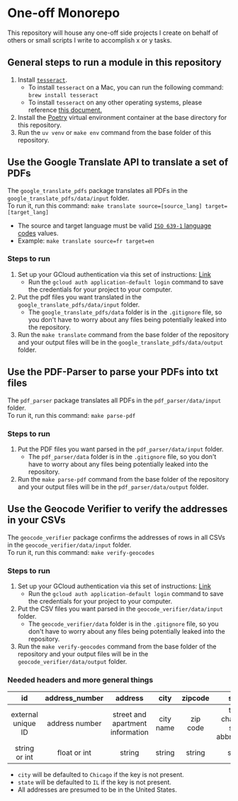 # One-off Monorepo

This repository will house any one-off side projects I create on behalf of others or small scripts I write to accomplish x or y tasks.

## General steps to run a module in this repository
1. Install [`tesseract`](https://github.com/tesseract-ocr/tesseract).
   - To install `tesseract` on a Mac, you can run the following command: `brew install tesseract`
   - To install `tesseract` on any other operating systems, please reference [this document.](https://tesseract-ocr.github.io/tessdoc/Installation.html)
2. Install the [Poetry](https://github.com/python-poetry/poetry) virtual environment container at the base directory for this repository.
3. Run the `uv venv` or `make env` command from the base folder of this repository.

## Use the Google Translate API to translate a set of PDFs
The `google_translate_pdfs` package translates all PDFs in the `google_translate_pdfs/data/input` folder.\
To run it, run this command: `make translate source=[source_lang] target=[target_lang]`
   - The source and target language must be valid [`ISO 639-1` language codes](https://www.loc.gov/standards/iso639-2/php/code_list.php) values.
   - Example: `make translate source=fr target=en`

### Steps to run
1. Set up your GCloud authentication via this set of instructions: [Link](https://codelabs.developers.google.com/codelabs/cloud-translation-python3#0)
   - Run the `gcloud auth application-default login` command to save the credentials for your project to your computer.
2. Put the pdf files you want translated in the `google_translate_pdfs/data/input` folder.
   - The `google_translate_pdfs/data` folder is in the `.gitignore` file, so you don't have to worry about any files being potentially leaked into the repository.
3. Run the `make translate` command from the base folder of the repository and your output files will be in the `google_translate_pdfs/data/output` folder.

## Use the PDF-Parser to parse your PDFs into txt files
The `pdf_parser` package translates all PDFs in the `pdf_parser/data/input` folder.\
To run it, run this command: `make parse-pdf`

### Steps to run
1. Put the PDF files you want parsed in the `pdf_parser/data/input` folder.
   - The `pdf_parser/data` folder is in the `.gitignore` file, so you don't have to worry about any files being potentially leaked into the repository.
2. Run the `make parse-pdf` command from the base folder of the repository and your output files will be in the `pdf_parser/data/output` folder.


## Use the Geocode Verifier to verify the addresses in your CSVs
The `geocode_verifier` package confirms the addresses of rows in all CSVs in the `geocode_verifier/data/input` folder.\
To run it, run this command: `make verify-geocodes`

### Steps to run
1. Set up your GCloud authentication via this set of instructions: [Link](https://codelabs.developers.google.com/codelabs/cloud-translation-python3#0)
   - Run the `gcloud auth application-default login` command to save the credentials for your project to your computer.
2. Put the CSV files you want parsed in the `geocode_verifier/data/input` folder.
   - The `geocode_verifier/data` folder is in the `.gitignore` file, so you don't have to worry about any files being potentially leaked into the repository.
3. Run the `make verify-geocodes` command from the base folder of the repository and your output files will be in the `geocode_verifier/data/output` folder.

### Needed headers and more general things

|         id         | address_number |             address              |   city    | zipcode  |              state               |
|:------------------:|:--------------:|:--------------------------------:|:---------:|:--------:|:--------------------------------:|
| external unique ID | address number | street and apartment information | city name | zip code | two-character state abbreviation |
|   string or int    |  float or int  |              string              |  string   |  string  |              string              |

- `city` will be defaulted to `Chicago` if the key is not present.
- `state` will be defaulted to `IL` if the key is not present.
- All addresses are presumed to be in the United States.
